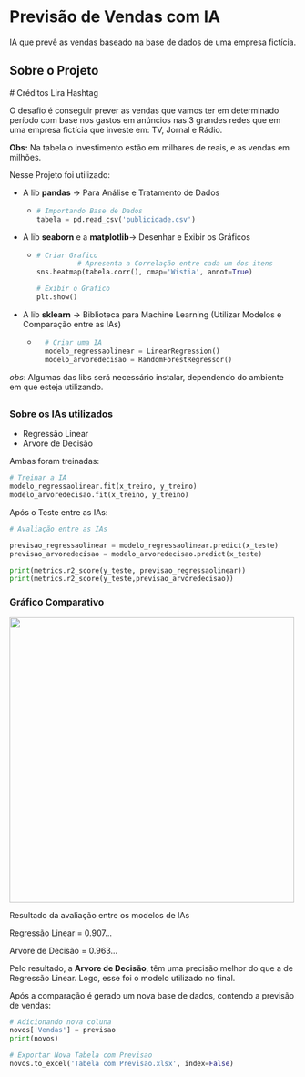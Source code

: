 # Previsão de Vendas com IA
IA que prevê as vendas baseado na base de dados de uma empresa fictícia.

## Sobre o Projeto
<p># Créditos Lira Hashtag</p>

O desafio é conseguir prever as vendas que vamos ter em determinado período com base nos gastos
em anúncios nas 3 grandes redes que em uma empresa fictícia que investe em: TV, Jornal e Rádio.

**Obs:** Na tabela o investimento estão em milhares de reais, e as vendas em milhões.

Nesse Projeto foi utilizado:
- A lib **pandas** -> Para Análise e Tratamento de Dados

  - ```Python
    # Importando Base de Dados
    tabela = pd.read_csv('publicidade.csv')
  
- A lib **seaborn** e a **matplotlib**-> Desenhar e Exibir os Gráficos

  - ```Python
    # Criar Grafico
              # Apresenta a Correlação entre cada um dos itens 
    sns.heatmap(tabela.corr(), cmap='Wistia', annot=True)

    # Exibir o Grafico
    plt.show()
    
- A lib **sklearn** -> Biblioteca para Machine Learning (Utilizar Modelos e Comparação entre as IAs)

  - ```Python
      # Criar uma IA
      modelo_regressaolinear = LinearRegression()
      modelo_arvoredecisao = RandomForestRegressor()

*obs*: Algumas das libs será necessário instalar, dependendo do ambiente em que esteja utilizando.
## 

### Sobre os IAs utilizados

- Regressão Linear
- Arvore de Decisão

Ambas foram treinadas:
```Python
# Treinar a IA
modelo_regressaolinear.fit(x_treino, y_treino)
modelo_arvoredecisao.fit(x_treino, y_treino)
```

Após o Teste entre as IAs:
```Python
# Avaliação entre as IAs

previsao_regressaolinear = modelo_regressaolinear.predict(x_teste)
previsao_arvoredecisao = modelo_arvoredecisao.predict(x_teste)

print(metrics.r2_score(y_teste, previsao_regressaolinear))
print(metrics.r2_score(y_teste,previsao_arvoredecisao))
```

### Gráfico Comparativo

<img src="https://cdn.discordapp.com/attachments/897304698468565022/931799379533246484/Figure_1.png" width="500px">


Resultado da avaliação entre os modelos de IAs

Regressão Linear = 0.907...

Arvore de Decisão = 0.963...

Pelo resultado, a **Arvore de Decisão**, têm uma precisão melhor do que a de Regressão Linear. Logo, esse foi o modelo utilizado no final.

Após a comparação é gerado um nova base de dados, contendo a previsão de vendas:
```Python
# Adicionando nova coluna
novos['Vendas'] = previsao
print(novos)

# Exportar Nova Tabela com Previsao
novos.to_excel('Tabela com Previsao.xlsx', index=False)
```
## 
